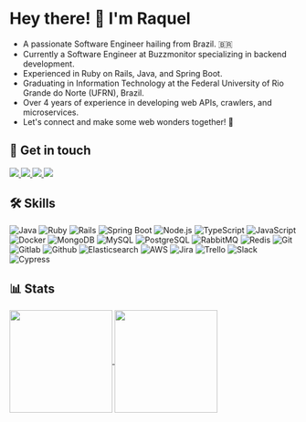 # Hey there! 👋 I'm Raquel

- A passionate Software Engineer hailing from Brazil. 🇧🇷
- Currently a Software Engineer at Buzzmonitor specializing in backend development.
- Experienced in Ruby on Rails, Java, and Spring Boot.
- Graduating in Information Technology at the Federal University of Rio Grande do Norte (UFRN), Brazil.
- Over 4 years of experience in developing web APIs, crawlers, and microservices.
- Let's connect and make some web wonders together! 🚀

## 💬 Get in touch

<div>
  <a href="https://www.linkedin.com/in/raquelbrto/?locale=en_US" target="_blank">
    <img src="https://img.shields.io/badge/-LinkedIn-24292f?style=for-the-badge&logo=linkedin&logoColor=F34F28" target="_blank">
  </a> 
  <a href="raquelbrito662@gmail.com">
    <img src="https://img.shields.io/badge/Gmail-24292f?style=for-the-badge&logo=gmail&logoColor=F34F28" target="_blank">
  </a>
  
  <a href="https://instagram.com/raquelbrto" target="_blank">
    <img src="https://img.shields.io/badge/Instagram-24292f?style=for-the-badge&logo=instagram&logoColor=F34F28" target="_blank">
  </a>

  <a href="https://docs.google.com/document/d/1XA2xSdDKJ7BGd4PDRHsn5GWKivLhZq5_M_s39HC6fU4/edit?usp=sharing" target="_blank">
    <img src="https://img.shields.io/badge/Resume-24292f?style=for-the-badge&logo=googledocs&logoColor=F34F28" target="_blank">
  </a>
</div>

## 🛠️ Skills

<div>
  <img alt="Java" src="https://img.shields.io/badge/Java-24292f?style=for-the-badge&logo=java&logoColor=007396" target="_blank">
  <img alt="Ruby" src="https://img.shields.io/badge/Ruby-24292f?style=for-the-badge&logo=ruby&logoColor=CC342D" target="_blank">
  <img alt="Rails" src="https://img.shields.io/badge/Rails-24292f?style=for-the-badge&logo=ruby-on-rails&logoColor=CC0000" target="_blank">
  <img alt="Spring Boot" src="https://img.shields.io/badge/Spring_Boot-24292f?style=for-the-badge&logo=springboot&logoColor=6DB33F" target="_blank">
  <img alt="Node.js" src="https://img.shields.io/badge/Node.js-24292f?style=for-the-badge&logo=node.js&logoColor=339933" target="_blank">
  <img alt="TypeScript" src="https://img.shields.io/badge/TypeScript-24292f?style=for-the-badge&logo=typescript&logoColor=007ACC" target="_blank">
  <img alt="JavaScript" src="https://img.shields.io/badge/JavaScript-24292f?style=for-the-badge&logo=javascript&logoColor=F7DF1E" target="_blank">
  <img alt="Docker" src="https://img.shields.io/badge/Docker-24292f?style=for-the-badge&logo=docker&logoColor=2496ED" target="_blank">
  <img alt="MongoDB" src="https://img.shields.io/badge/MongoDB-24292f?style=for-the-badge&logo=mongodb&logoColor=47A248" target="_blank">
  <img alt="MySQL" src="https://img.shields.io/badge/MySQL-24292f?style=for-the-badge&logo=mysql&logoColor=4479A1" target="_blank">
  <img alt="PostgreSQL" src="https://img.shields.io/badge/PostgreSQL-24292f?style=for-the-badge&logo=postgresql&logoColor=336791" target="_blank">
  <img alt="RabbitMQ" src="https://img.shields.io/badge/RabbitMQ-24292f?style=for-the-badge&logo=rabbitmq&logoColor=FF6600" target="_blank">
  <img alt="Redis" src="https://img.shields.io/badge/Redis-24292f?style=for-the-badge&logo=redis&logoColor=DC382D" target="_blank">
  <img alt="Git" src="https://img.shields.io/badge/Git-24292f?style=for-the-badge&logo=git&logoColor=F05032" target="_blank">
  <img alt="Gitlab" src="https://img.shields.io/badge/Gitlab-24292f?style=for-the-badge&logo=gitlab&logoColor=FCA121" target="_blank">
  <img alt="Github" src="https://img.shields.io/badge/Github-24292f?style=for-the-badge&logo=github&logoColor=181717" target="_blank">
  <img alt="Elasticsearch" src="https://img.shields.io/badge/Elasticsearch-24292f?style=for-the-badge&logo=elasticsearch&logoColor=005571" target="_blank">
  <img alt="AWS" src="https://img.shields.io/badge/AWS-24292f?style=for-the-badge&logo=amazonaws&logoColor=FF9900" target="_blank">
  <img alt="Jira" src="https://img.shields.io/badge/Jira-24292f?style=for-the-badge&logo=jira&logoColor=0052CC" target="_blank">
  <img alt="Trello" src="https://img.shields.io/badge/Trello-24292f?style=for-the-badge&logo=trello&logoColor=0052CC" target="_blank">
  <img alt="Slack" src="https://img.shields.io/badge/Slack-24292f?style=for-the-badge&logo=slack&logoColor=4A154B" target="_blank">
  <img alt="Cypress" src="https://img.shields.io/badge/Cypress-24292f?style=for-the-badge&logo=cypress&logoColor=17202C" target="_blank">
</div>

## 📊 Stats
<a href="https://github.com/raquelbrto">
  <img height=180 align="center" src="https://github-readme-stats.vercel.app/api?username=raquelbrto&theme=github_dark_dimmed&show_icons=true&hide_border=true&count_private=true&include_all_commits=true&hide=contribs&rank_icon=github&title_color=F34F28&icon_color=F34F28&text_color=FFF6F0" />
</a>
<a href="https://github.com/raquelbrto">
  <img height=180 align="center" src="https://github-readme-stats.vercel.app/api/top-langs/?username=raquelbrto&theme=github_dark_dimmed&show_icons=true&hide_border=true&layout=compact&title_color=F34F28&text_color=FFF6F0" />
</a>
